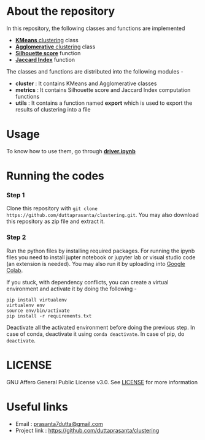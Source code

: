 # About the repository
In this repository, the following classes and functions are implemented
- [**KMeans** clustering](https://en.wikipedia.org/wiki/K-means_clustering) class
- [**Agglomerative** clustering](https://en.wikipedia.org/wiki/Hierarchical_clustering) class
- [**Silhouette score**](https://en.wikipedia.org/wiki/Silhouette_(clustering)) function
- [**Jaccard Index**](https://en.wikipedia.org/wiki/Jaccard_index) function

The classes and functions are distributed into the following modules -
- **cluster** : It contains KMeans and Agglomerative classes
- **metrics** : It contains Silhouette score and Jaccard Index computation functions 
- **utils** : It contains a function named **export** which is used to export the results of clustering into a file

# Usage
To know how to use them, go through [**driver.ipynb**](https://github.com/duttaprasanta/clustering/blob/main/driver.ipynb)

# Running the codes
### Step 1
Clone this repository with `git clone https://github.com/duttaprasanta/clustering.git`. You may also download this repository as zip file and extract it.

### Step 2
Run the python files by installing required packages. For running the ipynb files you need to install jupter notebook or jupyter lab or visual studio code (an extension is needed). You may also run it by uploading into [Google Colab](https://colab.research.google.com/).  

If you stuck, with dependency conflicts, you can create a virtual environment and activate it by doing the following -
```
pip install virtualenv
virtualenv env
source env/bin/activate
pip install -r requirements.txt
```
Deactivate all the activated environment before doing the previous step. In case of conda, deactivate it using `conda deactivate`. In case of pip, do `deactivate`.

# LICENSE
GNU Affero General Public License v3.0. See [LICENSE](https://github.com/duttaprasanta/clustering/blob/main/LICENSE) for more information

# Useful links
- Email : prasanta7dutta@gmail.com
- Project link : https://github.com/duttaprasanta/clustering
